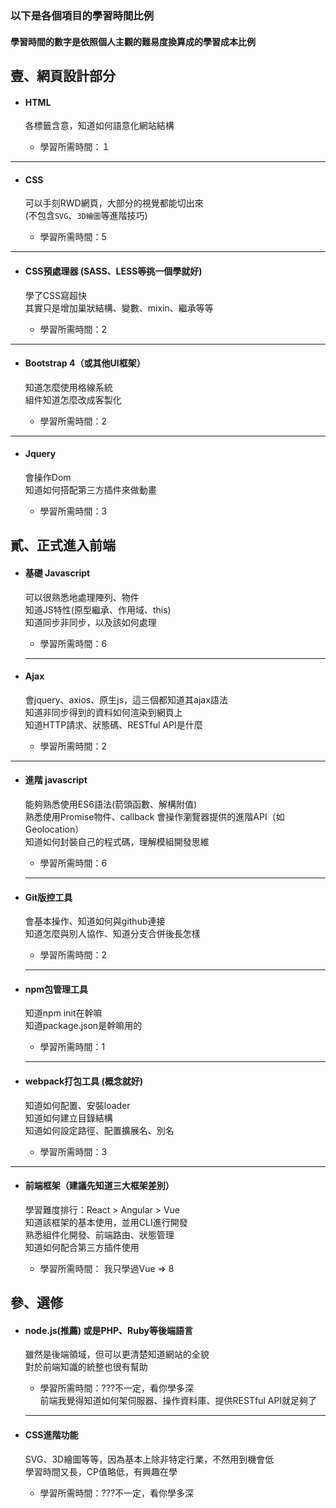 ### 以下是各個項目的學習時間比例

#### 學習時間的數字是依照個人主觀的難易度換算成的學習成本比例



## 壹、網頁設計部分

- #### HTML

  各標籤含意，知道如何語意化網站結構  

  - 學習所需時間：１

---

- #### CSS 

  可以手刻RWD網頁，大部分的視覺都能切出來  
  (不包含`SVG`、`3D繪圖`等進階技巧)

  - 學習所需時間：5

---

- #### CSS預處理器 (SASS、LESS等挑一個學就好)  

  學了CSS寫超快  
  其實只是增加巢狀結構、變數、mixin、繼承等等

  - 學習所需時間：2

---

- #### Bootstrap 4（或其他UI框架）

  知道怎麼使用格線系統  
  組件知道怎麼改成客製化  

  - 學習所需時間：2

---

- #### Jquery

  會操作Dom  
  知道如何搭配第三方插件來做動畫　　

  - 學習所需時間：3



## 貳、正式進入前端

- #### 基礎 Javascript

  可以很熟悉地處理陣列、物件  
  知道JS特性(原型繼承、作用域、this)  
  知道同步非同步，以及該如何處理  

  - 學習所需時間：6

  ---

- #### Ajax

  會jquery、axios、原生js，這三個都知道其ajax語法  
  知道非同步得到的資料如何渲染到網頁上  
  知道HTTP請求、狀態碼、RESTful API是什麼  
  - 學習所需時間：2

---


- #### 進階 javascript

  能夠熟悉使用ES6語法(箭頭函數、解構附值)  
  熟悉使用Promise物件、callback
  會操作瀏覽器提供的進階API（如Geolocation）  
  知道如何封裝自己的程式碼，理解模組開發思維   
  - 學習所需時間：6

  ---

- #### Git版控工具

  會基本操作、知道如何與github連接  
  知道怎麼與別人協作、知道分支合併後長怎樣  
  - 學習所需時間：2

  ---

- #### npm包管理工具

  知道npm init在幹嘛  
  知道package.json是幹嘛用的  

  - 學習所需時間：1

  ---

- #### webpack打包工具 (概念就好)  

  知道如何配置、安裝loader  
  知道如何建立目錄結構  
  知道如何設定路徑、配置擴展名、別名  

  - 學習所需時間：3

---


- #### 前端框架（建議先知道三大框架差別）

  學習難度排行：React > Angular > Vue  
  知道該框架的基本使用，並用CLI進行開發  
  熟悉組件化開發、前端路由、狀態管理  
  知道如何配合第三方插件使用  

  - 學習所需時間： 我只學過Vue => 8

  

## 參、選修

- #### node.js(推薦) 或是PHP、Ruby等後端語言  

  雖然是後端領域，但可以更清楚知道網站的全貌  
  對於前端知識的統整也很有幫助  

  - 學習所需時間：???不一定，看你學多深  
    前端我覺得知道如何架伺服器、操作資料庫、提供RESTful API就足夠了  

  ---

- #### CSS進階功能　　

  SVG、3D繪圖等等，因為基本上除非特定行業，不然用到機會低  
  學習時間又長，CP值略低，有興趣在學  

  - 學習所需時間：???不一定，看你學多深　　
